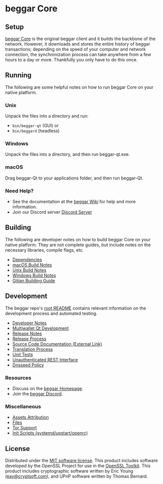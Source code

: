 beggar Core
=============

Setup
---------------------
[beggar Core](https://beggar.foundation/) is the original beggar client and it builds the backbone of the network. However, it downloads and stores the entire history of beggar transactions; depending on the speed of your computer and network connection, the synchronization process can take anywhere from a few hours to a day or more. Thankfully you only have to do this once.

Running
---------------------
The following are some helpful notes on how to run beggar Core on your native platform.

### Unix

Unpack the files into a directory and run:

- `bin/beggar-qt` (GUI) or
- `bin/beggard` (headless)

### Windows

Unpack the files into a directory, and then run beggar-qt.exe.

### macOS

Drag beggar-Qt to your applications folder, and then run beggar-Qt.

### Need Help?

* See the documentation at the [beggar Wiki](https://github.com/beggarcrypto/)
for help and more information.
* Join our Discord server [Discord Server](https://discord.gg/uTar2Sd)

Building
---------------------
The following are developer notes on how to build beggar Core on your native platform. They are not complete guides, but include notes on the necessary libraries, compile flags, etc.

- [Dependencies](dependencies.md)
- [macOS Build Notes](build-osx.md)
- [Unix Build Notes](build-unix.md)
- [Windows Build Notes](build-windows.md)
- [Gitian Building Guide](gitian-building.md)

Development
---------------------
The beggar repo's [root README](/README.md) contains relevant information on the development process and automated testing.

- [Developer Notes](developer-notes.md)
- [Multiwallet Qt Development](multiwallet-qt.md)
- [Release Notes](release-notes.md)
- [Release Process](release-process.md)
- [Source Code Documentation (External Link)](https://github.com/beggarcrypto/)
- [Translation Process](translation_process.md)
- [Unit Tests](unit-tests.md)
- [Unauthenticated REST Interface](REST-interface.md)
- [Dnsseed Policy](dnsseed-policy.md)

### Resources
* Discuss on the [beggar Homepage](https://beggar.foundation/).
* Join the [beggar Discord](https://discord.gg/uTar2Sd).

### Miscellaneous
- [Assets Attribution](assets-attribution.md)
- [Files](files.md)
- [Tor Support](tor.md)
- [Init Scripts (systemd/upstart/openrc)](init.md)

License
---------------------
Distributed under the [MIT software license](/COPYING).
This product includes software developed by the OpenSSL Project for use in the [OpenSSL Toolkit](https://www.openssl.org/). This product includes
cryptographic software written by Eric Young ([eay@cryptsoft.com](mailto:eay@cryptsoft.com)), and UPnP software written by Thomas Bernard.
